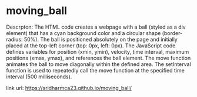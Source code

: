 # moving_ball 
Descrpton:
      The HTML code creates a webpage with a ball (styled as a div element) that has a cyan background color and a circular shape (border-radius: 50%). The ball is positioned absolutely on the page and initially placed at the top-left corner (top: 0px, left: 0px). The JavaScript code defines variables for position (xmin, ymin), velocity, time interval, maximum positions (xmax, ymax), and references the ball element. The move function animates the ball to move diagonally within the defined area. The setInterval function is used to repeatedly call the move function at the specified time interval (500 milliseconds).

link url: https://sridharmca23.github.io/moving_ball/
